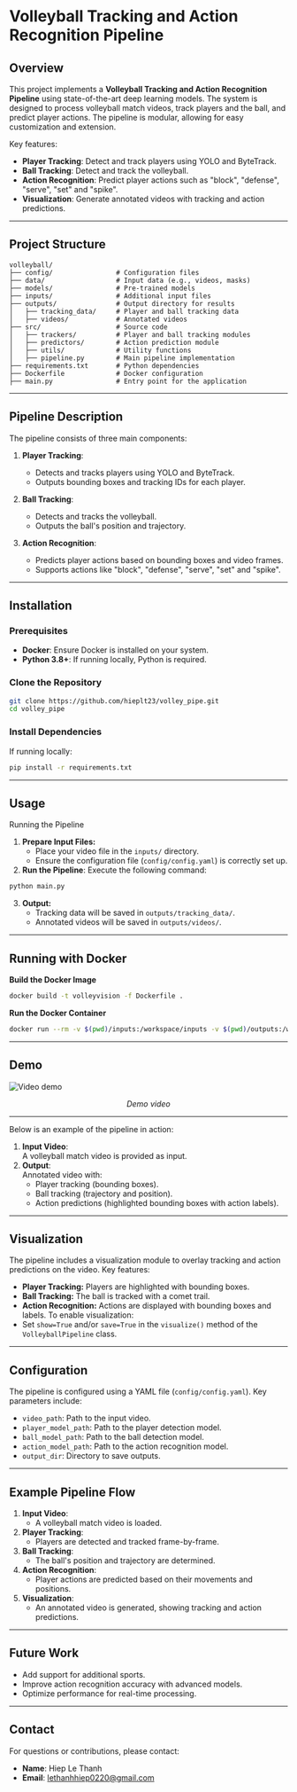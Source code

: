 # Volleyball Tracking and Action Recognition Pipeline

## Overview
This project implements a **Volleyball Tracking and Action Recognition Pipeline** using state-of-the-art deep learning models. The system is designed to process volleyball match videos, track players and the ball, and predict player actions. The pipeline is modular, allowing for easy customization and extension.

Key features:
- **Player Tracking**: Detect and track players using YOLO and ByteTrack.
- **Ball Tracking**: Detect and track the volleyball.
- **Action Recognition**: Predict player actions such as "block", "defense", "serve", "set" and "spike".
- **Visualization**: Generate annotated videos with tracking and action predictions.

---

## Project Structure
```planintext
volleyball/
├── config/                # Configuration files
├── data/                  # Input data (e.g., videos, masks)
├── models/                # Pre-trained models
├── inputs/                # Additional input files
├── outputs/               # Output directory for results
│   ├── tracking_data/     # Player and ball tracking data
│   ├── videos/            # Annotated videos
├── src/                   # Source code
│   ├── trackers/          # Player and ball tracking modules
│   ├── predictors/        # Action prediction module
│   ├── utils/             # Utility functions
│   ├── pipeline.py        # Main pipeline implementation
├── requirements.txt       # Python dependencies
├── Dockerfile             # Docker configuration
├── main.py                # Entry point for the application
```
---

## Pipeline Description
The pipeline consists of three main components:
1. **Player Tracking**:
   - Detects and tracks players using YOLO and ByteTrack.
   - Outputs bounding boxes and tracking IDs for each player.

2. **Ball Tracking**:
   - Detects and tracks the volleyball.
   - Outputs the ball's position and trajectory.

3. **Action Recognition**:
   - Predicts player actions based on bounding boxes and video frames.
   - Supports actions like "block", "defense", "serve", "set" and "spike".

---

## Installation

### Prerequisites
- **Docker**: Ensure Docker is installed on your system.
- **Python 3.8+**: If running locally, Python is required.

### Clone the Repository
```bash
git clone https://github.com/hieplt23/volley_pipe.git
cd volley_pipe
```
### Install Dependencies
If running locally:
```bash
pip install -r requirements.txt
```
---

## Usage
Running the Pipeline
1. **Prepare Input Files:**  
   - Place your video file in the ``inputs/`` directory.
   - Ensure the configuration file (``config/config.yaml``) is correctly set up.
2. **Run the Pipeline**: Execute the following command:
```python
python main.py
```
3. **Output:**
   - Tracking data will be saved in ``outputs/tracking_data/``.
   - Annotated videos will be saved in ``outputs/videos/``.
---

## Running with Docker
**Build the Docker Image**
```bash
docker build -t volleyvision -f Dockerfile .
```
**Run the Docker Container**
```bash
docker run --rm -v $(pwd)/inputs:/workspace/inputs -v $(pwd)/outputs:/workspace/outputs volleyvision
```
---

## Demo
![Video demo](./outputs/videos/demo.gif)
<p align="center"><i>Demo video</i></p>

---

Below is an example of the pipeline in action:  
1. **Input Video**:  
   A volleyball match video is provided as input.
2. **Output**:  
   Annotated video with:
    - Player tracking (bounding boxes).
    - Ball tracking (trajectory and position).
    - Action predictions (highlighted bounding boxes with action labels).
---

## Visualization
The pipeline includes a visualization module to overlay tracking and action predictions on the video. Key features:  
- **Player Tracking:** Players are highlighted with bounding boxes.
- **Ball Tracking:** The ball is tracked with a comet trail.
- **Action Recognition:** Actions are displayed with bounding boxes and labels.
To enable visualization:  
- Set ``show=True`` and/or ``save=True`` in the ``visualize()`` method of the ``VolleyballPipeline`` class.
---

## Configuration
The pipeline is configured using a YAML file (``config/config.yaml``). Key parameters include:  
- ``video_path``: Path to the input video.
- ``player_model_path``: Path to the player detection model.
- ``ball_model_path``: Path to the ball detection model.
- ``action_model_path``: Path to the action recognition model.
- ``output_dir``: Directory to save outputs.
---

## Example Pipeline Flow
1. **Input Video**:  
   - A volleyball match video is loaded.
2. **Player Tracking**:  
   - Players are detected and tracked frame-by-frame.
3. **Ball Tracking**:  
   - The ball's position and trajectory are determined.
4. **Action Recognition**:  
   - Player actions are predicted based on their movements and positions.
5. **Visualization**:  
   - An annotated video is generated, showing tracking and action predictions.
---

## Future Work
- Add support for additional sports.
- Improve action recognition accuracy with advanced models.
- Optimize performance for real-time processing.
---

## Contact
For questions or contributions, please contact:
- **Name**: Hiep Le Thanh
- **Email**: lethanhhiep0220@gmail.com
